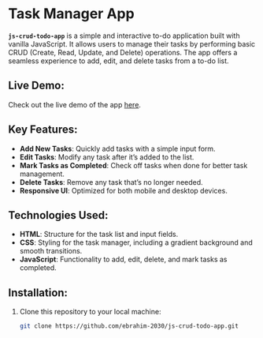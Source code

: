 
# Task Manager App

**`js-crud-todo-app`** is a simple and interactive to-do application built with vanilla JavaScript. It allows users to manage their tasks by performing basic CRUD (Create, Read, Update, and Delete) operations. The app offers a seamless experience to add, edit, and delete tasks from a to-do list.

## Live Demo:
Check out the live demo of the app [here](https://js-crud-todo-app.vercel.app/).

## Key Features:
- **Add New Tasks**: Quickly add tasks with a simple input form.
- **Edit Tasks**: Modify any task after it’s added to the list.
- **Mark Tasks as Completed**: Check off tasks when done for better task management.
- **Delete Tasks**: Remove any task that’s no longer needed.
- **Responsive UI**: Optimized for both mobile and desktop devices.

## Technologies Used:
- **HTML**: Structure for the task list and input fields.
- **CSS**: Styling for the task manager, including a gradient background and smooth transitions.
- **JavaScript**: Functionality to add, edit, delete, and mark tasks as completed.


## Installation:

1. Clone this repository to your local machine:
   ```bash
   git clone https://github.com/ebrahim-2030/js-crud-todo-app.git

